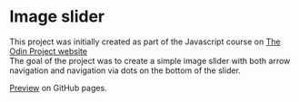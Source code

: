 # Image slider
This project was initially created as part of the Javascript course on [The Odin Project website](https://www.theodinproject.com)  
The goal of the project was to create a simple image slider with both arrow navigation and navigation via dots on the bottom of the slider.  
  
[Preview](https://jshc.github.io/image-slider/) on GitHub pages.